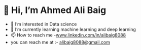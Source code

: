 # 👋 Hi, I’m Ahmed Ali Baig

- 👀 I’m interested in Data science 
- 🌱 I’m currently learning machine learning and deep learning 
- 📫 How to reach me
-www.linkedin.com/in/alibaig8088
- you can reach me at :- alibaig8088@gmail.com


<!---
ahmedali1102/ahmedali1102 is a ✨ special ✨ repository because its `README.md` (this file) appears on your GitHub profile.
You can click the Preview link to take a look at your changes.
--->
